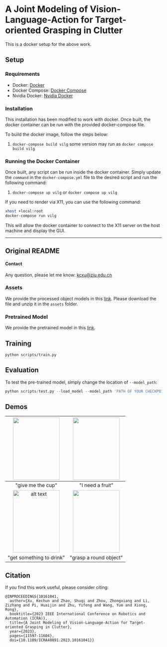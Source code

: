 # A Joint Modeling of Vision-Language-Action for Target-oriented Grasping in Clutter

This is a docker setup for the above work.


## Setup

### Requirements

- Docker: [Docker](https://docs.docker.com/get-docker/)
- Docker Compose: [Docker Compose](https://docs.docker.com/compose/install/)
- Nvidia Docker: [Nvidia Docker](https://docs.nvidia.com/datacenter/cloud-native/container-toolkit/latest/install-guide.html)


###  Installation

This installation has been modified to work with docker. Once built, the docker container can be run with the provided docker-compose file.

To build the docker image, follow the steps below:

1. `docker-compose build vilg` some version may run as `docker compose build vilg`


### Running the Docker Container

Once built, any script can be run inside the docker container. Simply update the `command` in the `docker-compose.yml` file to the desired script and run the following command:

1. `docker-compose up vilg` or `docker compose up vilg`


If you need to render via X11, you can use the following command:

```bash
xhost +local:root
docker-compose run vilg
```

This will allow the docker container to connect to the X11 server on the host machine and display the GUI.


---

## Original README
#### Contact

Any question, please let me know: kcxu@zju.edu.cn


### Assets
We provide the processed object models in this [link](https://drive.google.com/drive/folders/1WxKDFXJktoqiP0jmkDZrMCcNNBx5u-YM?usp=drive_link). Please download the file and unzip it in the `assets` folder.

### Pretrained Model
We provide the pretrained model in this [link](https://drive.google.com/drive/folders/1LCuoXX92X8L9wqJTbVqvskjRhTJrDDay?usp=sharing). 


## Training

```
python scripts/train.py
```

## Evaluation
To test the pre-trained model, simply change the location of `--model_path`:

```python
python scripts/test.py --load_model --model_path 'PATH OF YOUR CHECKPOINT FILE'
```

## Demos
<div align="left">

| <img src="images/a.gif" width="150" height="200"/> | <img src="images/b.gif" width="150" height="200" /> |
|:--:|:--:|
|"give me the cup"|"I need a fruit"|
| <img src="images/c.gif" width="150" height="200" title="c" alt="alt text"/>  | <img src="images/d.gif" width="150" height="200"/> |
|"get something to drink"|"grasp a round object"|


## Citation

If you find this work useful, please consider citing:

```
@INPROCEEDINGS{10161041,
  author={Xu, Kechun and Zhao, Shuqi and Zhou, Zhongxiang and Li, Zizhang and Pi, Huaijin and Zhu, Yifeng and Wang, Yue and Xiong, Rong},
  booktitle={2023 IEEE International Conference on Robotics and Automation (ICRA)}, 
  title={A Joint Modeling of Vision-Language-Action for Target-oriented Grasping in Clutter}, 
  year={2023},
  pages={11597-11604},
  doi={10.1109/ICRA48891.2023.10161041}}
```